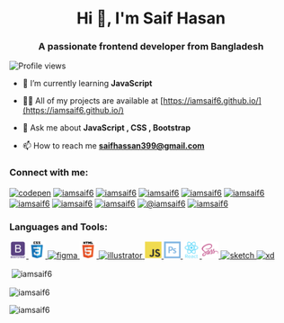 <h1 align="center">Hi 👋, I'm Saif Hasan</h1>
<h3 align="center">A passionate frontend developer from Bangladesh</h3>

![Profile views](https://gpvc.arturio.dev/iamsaif6)

- 🌱 I’m currently learning **JavaScript**

- 👨‍💻 All of my projects are available at [https://iamsaif6.github.io/](https://iamsaif6.github.io/)

- 💬 Ask me about **JavaScript , CSS , Bootstrap**

- 📫 How to reach me **saifhassan399@gmail.com**

<h3 align="left">Connect with me:</h3>

<p align="left"> <a href="https://codepen.io/iamsaif6" target="blank"><img align="center" src='https://cdn.jsdelivr.net/npm/simple-icons@3.0.1/icons/codepen.svg' alt='codepen'  alt="iamsaif6" height="30" width="30" /></a>
<a href="https://dev.to/iamsaif6" target="blank"><img align="center" src="https://cdn.jsdelivr.net/npm/simple-icons@3.0.1/icons/dev-dot-to.svg" alt="iamsaif6" height="30" width="30" /></a>
<a href="https://twitter.com/realsaif6" target="blank"><img align="center" src="https://cdn.jsdelivr.net/npm/simple-icons@3.0.1/icons/twitter.svg" alt="iamsaif6" height="30" width="30" /></a>
<a href="https://linkedin.com/in/iamsaif6" target="blank"><img align="center" src="https://cdn.jsdelivr.net/npm/simple-icons@3.0.1/icons/linkedin.svg" alt="iamsaif6" height="30" width="30" /></a>
<a href="https://stackoverflow.com/users/13848555/iamsaif6" target="blank"><img align="center" src="https://cdn.jsdelivr.net/npm/simple-icons@3.0.1/icons/stackoverflow.svg" alt="iamsaif6" height="30" width="30" /></a>
<a href="https://fb.com/iamsaif6" target="blank"><img align="center" src="https://cdn.jsdelivr.net/npm/simple-icons@3.0.1/icons/facebook.svg" alt="iamsaif6" height="30" width="30" /></a>
<a href="https://instagram.com/iamsaif6" target="blank"><img align="center" src="https://cdn.jsdelivr.net/npm/simple-icons@3.0.1/icons/instagram.svg" alt="iamsaif6" height="30" width="30" /></a>
<a href="https://dribbble.com/iamsaif6" target="blank"><img align="center" src="https://cdn.jsdelivr.net/npm/simple-icons@3.13.0/icons/dribbble.svg" alt="iamsaif6" height="30" width="30" /></a>
<a href="https://www.behance.net/iamsaif6" target="blank"><img align="center" src="https://cdn.jsdelivr.net/npm/simple-icons@3.13.0/icons/behance.svg" alt="iamsaif6" height="30" width="30" /></a>
<a href="https://medium.com/@iamsaif6" target="blank"><img align="center" src="https://cdn.jsdelivr.net/npm/simple-icons@3.13.0/icons/medium.svg" alt="@iamsaif6" height="30" width="30" /></a>
<a href="https://www.hackerrank.com/iamsaif6" target="blank"><img align="center" src="https://cdn.jsdelivr.net/npm/simple-icons@3.13.0/icons/hackerrank.svg" alt="iamsaif6" height="30" width="30" /></a>
</p>

<h3 align="left">Languages and Tools:</h3>
<p align="left"> <a href="https://getbootstrap.com" target="_blank"> <img src="https://raw.githubusercontent.com/devicons/devicon/master/icons/bootstrap/bootstrap-plain-wordmark.svg" alt="bootstrap" width="30" height="30"/> </a> <a href="https://www.w3schools.com/css/" target="_blank"> <img src="https://raw.githubusercontent.com/devicons/devicon/master/icons/css3/css3-original-wordmark.svg" alt="css3" width="30" height="30"/> </a> <a href="https://www.figma.com/" target="_blank"> <img src="https://www.vectorlogo.zone/logos/figma/figma-icon.svg" alt="figma" width="30" height="30"/> </a> <a href="https://www.w3.org/html/" target="_blank"> <img src="https://raw.githubusercontent.com/devicons/devicon/master/icons/html5/html5-original-wordmark.svg" alt="html5" width="30" height="30"/> </a> <a href="https://www.adobe.com/in/products/illustrator.html" target="_blank"> <img src="https://www.vectorlogo.zone/logos/adobe_illustrator/adobe_illustrator-icon.svg" alt="illustrator" width="30" height="30"/> </a> <a href="https://developer.mozilla.org/en-US/docs/Web/JavaScript" target="_blank"> <img src="https://raw.githubusercontent.com/devicons/devicon/master/icons/javascript/javascript-original.svg" alt="javascript" width="30" height="30"/> </a> <a href="https://www.photoshop.com/en" target="_blank"> <img src="https://raw.githubusercontent.com/devicons/devicon/master/icons/photoshop/photoshop-line.svg" alt="photoshop" width="30" height="30"/> </a> <a href="https://reactjs.org/" target="_blank"> <img src="https://raw.githubusercontent.com/devicons/devicon/master/icons/react/react-original-wordmark.svg" alt="react" width="30" height="30"/> </a> <a href="https://sass-lang.com" target="_blank"> <img src="https://raw.githubusercontent.com/devicons/devicon/master/icons/sass/sass-original.svg" alt="sass" width="30" height="30"/> </a> <a href="https://www.sketch.com/" target="_blank"> <img src="https://www.vectorlogo.zone/logos/sketchapp/sketchapp-icon.svg" alt="sketch" width="30" height="30"/> </a> <a href="https://www.adobe.com/products/xd.html" target="_blank"> <img src="https://cdn.worldvectorlogo.com/logos/adobe-xd.svg" alt="xd" width="30" height="30"/> </a> </p>

<p>&nbsp;<img align="center" src="https://github-readme-stats.vercel.app/api?username=iamsaif6&show_icons=true&locale=en" alt="iamsaif6" /></p>

<p><img align="center" src="https://github-readme-streak-stats.herokuapp.com/?user=iamsaif6&" alt="iamsaif6" /></p>

<p><img align="left" src="https://github-readme-stats.vercel.app/api/top-langs?username=iamsaif6&show_icons=true&locale=en&layout=compact" alt="iamsaif6" /></p>
